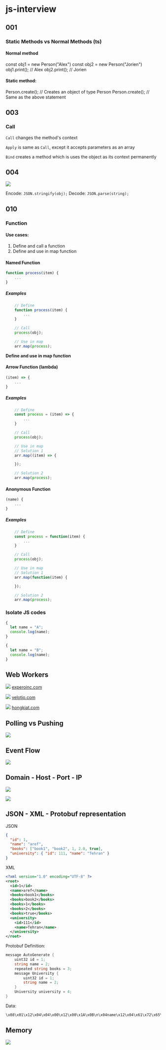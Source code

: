 # js-interview

## 001
### Static Methods vs Normal Methods (ts)
#### Normal method
const obj1 = new Person("Alex")
const obj2 = new Person("Jorien")
obj1.print(); // Alex
obj2.print(); // Jorien

#### Static method:
Person.create(); // Creates an object of type Person
Person.create(); // Same as the above statement

## 003
### Call
`Call` changes the method's context

`Apply` is same as `Call`, except it accepts parameters as an array

`Bind` creates a method which is uses the object as its context permanently

## 004
![](./assets/json.jpg)

Encode: `JSON.stringify(obj);`
Decode: `JSON.parse(string);`

## 010
### Function

#### Use cases:
1. Define and call a function
2. Define and use in map function

#### Named Function
```js
function process(item) {
    ...
}
```

##### Examples
```js 
    // Define
    function process(item) {
        ...
    }

    // Call
    process(obj);

    // Use in map
    arr.map(process);
```
   
**Define and use in map function**

#### Arrow Function (lambda)
```js
(item) => {
    ...
}
```
##### Examples

```js 
    // Define
    const process = (item) => {
        ...
    }

    // Call
    process(obj);

    // Use in map
    // Solution 1
    arr.map((item) => {

    });

    // Solution 2
    arr.map(process);
```

#### Anonymous Function
```js
(name) {
    ...
}
```

##### Examples

```js 
    // Define
    const process = function(item) {
        ...
    }

    // Call
    process(obj);

    // Use in map
    // Solution 1
    arr.map(function(item) {

    });

    // Solution 2
    arr.map(process);
```

### Isolate JS codes
```js
{
  let name = "A";
  console.log(name);
}

{
  let name = "B";
  console.log(name);
}
```

## Web Workers

![](./assets/web-worker-1.png)
[experoinc.com](https://www.experoinc.com/expero-resources/getting-started-with-web-workers-via-webpack)

![](./assets/web-worker-2.png)
[velotio.com](https://www.velotio.com/engineering-blog/create-faster-ui-in-react-apps-with-web-workers)

![](./assets/web-worker-3.jpg)
[hongkiat.com](https://www.hongkiat.com/blog/web-workers-javascript-api/)

## Polling vs Pushing
![](./assets/polling-pushing.jpg)

## Event Flow
![](./assets/event-flow.jpg)

## Domain - Host - Port - IP

![](./assets/domain-host-port.png)

![](./assets/host-port.png)

## JSON - XML - Protobuf representation
JSON
```json
{
  "id": 1,
  "name": "aref",
  "books": ["book1", "book2", 1, 2.0, true],
  "university": { "id": 111, "name": "Tehran" }
}
```

XML
```xml
<?xml version="1.0" encoding="UTF-8" ?>
<root>
  <id>1</id>
  <name>aref</name>
  <books>book1</books>
  <books>book2</books>
  <books>1</books>
  <books>2</books>
  <books>true</books>
  <university>
    <id>111</id>
    <name>Tehran</name>
  </university>
</root>
```

Protobuf
Definition:
```cs
message AutoGenerate {
	uint32 id = 1;
	string name = 2;
	repeated string books = 3;
	message University {
		uint32 id = 1;
		string name = 2;
	}
	University university = 4;
}
```

Data: 
```cs
\x08\x01\x12\x04\x04\x00\x12\x00\x1A\x0B\n\x04name\x12\x04\x61\x72\x65\x66\n\x15\n\x05books\x12\x0E\n\x03\x62\x6F\x6F\x6B\x31\x12\x03\x62\x6F\x6F\x6B\x32\x12\x01\x31\x12\x03\x32\x2E\x30\x12\x01\x74\n+\n\tuniversity\x12\x1A\n\x02id\x12\x03\x31\x31\x31\x12\x04\n\x04name\x12\x06\x54\x65\x68\x72\x61\x6E
```

## Memory
![](./assets/pointer-ram.png)

